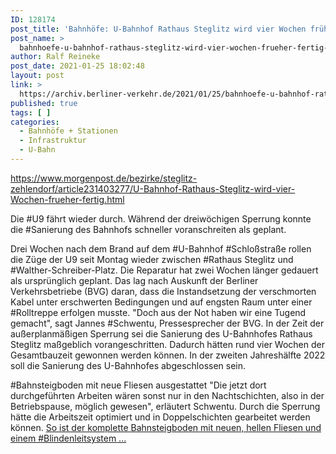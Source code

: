 ```yaml
---
ID: 128174
post_title: 'Bahnhöfe: U-Bahnhof Rathaus Steglitz wird vier Wochen früher fertig, aus Berliner Morgenpost'
post_name: >
  bahnhoefe-u-bahnhof-rathaus-steglitz-wird-vier-wochen-frueher-fertig-aus-berliner-morgenpost
author: Ralf Reineke
post_date: 2021-01-25 18:02:48
layout: post
link: >
  https://archiv.berliner-verkehr.de/2021/01/25/bahnhoefe-u-bahnhof-rathaus-steglitz-wird-vier-wochen-frueher-fertig-aus-berliner-morgenpost/
published: true
tags: [ ]
categories:
  - Bahnhöfe + Stationen
  - Infrastruktur
  - U-Bahn
---
```

https://www.morgenpost.de/bezirke/steglitz-zehlendorf/article231403277/U-Bahnhof-Rathaus-Steglitz-wird-vier-Wochen-frueher-fertig.html

Die #U9 fährt wieder durch. Während der dreiwöchigen Sperrung konnte die #Sanierung des Bahnhofs schneller voranschreiten als geplant.

Drei Wochen nach dem Brand auf dem #U-Bahnhof #Schloßstraße rollen die Züge der U9 seit Montag wieder zwischen #Rathaus Steglitz und #Walther-Schreiber-Platz. Die Reparatur hat zwei Wochen länger gedauert als ursprünglich geplant. Das lag nach Auskunft der Berliner Verkehrsbetriebe (BVG) daran, dass die Instandsetzung der verschmorten Kabel unter erschwerten Bedingungen und auf engsten Raum unter einer #Rolltreppe erfolgen musste. "Doch aus der Not haben wir eine Tugend gemacht", sagt Jannes #Schwentu, Pressesprecher der BVG. In der Zeit der außerplanmäßigen Sperrung sei die Sanierung des U-Bahnhofes Rathaus Steglitz maßgeblich vorangeschritten. Dadurch hätten rund vier Wochen der Gesamtbauzeit gewonnen werden können. In der zweiten Jahreshälfte 2022 soll die Sanierung des U-Bahnhofes abgeschlossen sein.

#Bahnsteigboden mit neue Fliesen ausgestattet
"Die jetzt dort durchgeführten Arbeiten wären sonst nur in den Nachtschichten, also in der Betriebspause, möglich gewesen", erläutert Schwentu. Durch die Sperrung hätte die Arbeitszeit optimiert und in Doppelschichten gearbeitet werden können. <a href="https://www.morgenpost.de/bezirke/steglitz-zehlendorf/article231403277/U-Bahnhof-Rathaus-Steglitz-wird-vier-Wochen-frueher-fertig.html">So ist der komplette Bahnsteigboden mit neuen, hellen Fliesen und einem #Blindenleitsystem ...</a>